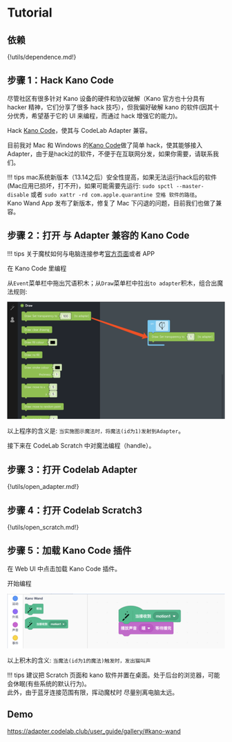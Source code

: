# Tutorial

## 依赖

{!utils/dependence.md!}

## 步骤 1：Hack Kano Code

尽管社区有很多针对 Kano 设备的硬件和协议破解（Kano 官方也十分具有 hacker 精神，它们分享了很多 hack 技巧），但我偏好破解 kano 的软件(因其十分优秀，希望基于它的 UI 来编程，而通过 hack 增强它的能力)。

Hack [Kano Code](https://kano.me/us/landing/app)，使其与 CodeLab Adapter 兼容。

目前我对 Mac 和 Windows 的[Kano Code](https://kano.me/us/landing/app)做了简单 hack，使其能够接入 Adapter，由于是hack过的软件，不便于在互联网分发，如果你需要，请联系我们。

!!! tips
    mac系统新版本（13.14之后）安全性提高，如果无法运行hack后的软件(Mac应用已损坏，打不开)，如果可能需要先运行: `sudo spctl --master-disable` 或者  `sudo xattr -rd com.apple.quarantine 空格 软件的路径`。  
    Kano Wand App 发布了新版本，修复了 Mac 下闪退的问题，目前我们也做了兼容。
    
## 步骤 2：打开 与 Adapter 兼容的 Kano Code
!!! tips
    关于魔杖如何与电脑连接参考[官方页面](https://kano.me/row/store/products/coding-wand)或者 APP

在 Kano Code 里编程

从`Event`菜单栏中拖出咒语积木；从`Draw`菜单栏中拉出`to adapter`积木，组合出魔法规则:

![](/img/19d2272252efe03397fab32c58032ac0.png)

以上程序的含义是: `当实施图示魔法时，将魔法(id为1)发射到Adapter`。

接下来在 CodeLab Scratch 中对魔法编程（handle）。

## 步骤 3：打开 Codelab Adapter

{!utils/open_adapter.md!}

## 步骤 4：打开 Codelab Scratch3

{!utils/open_scratch.md!}

## 步骤 5：加载 Kano Code 插件

在 Web UI 中点击加载 Kano Code 插件。

开始编程

![](/img/ac8dd3f9aed953ff0926e6b59987b947.png)

以上积木的含义: `当魔法(id为1的魔法)触发时，发出猫叫声`

!!! tips
    建议把 Scratch 页面和 kano 软件并置在桌面。处于后台的浏览器，可能会休眠(有些系统的默认行为)。  
    此外，由于蓝牙连接范围有限，挥动魔杖时 尽量别离电脑太远。

## Demo

https://adapter.codelab.club/user_guide/gallery/#kano-wand


<!--
mac(1.3)
    https://scratch3-files.just4fun.site/Kano-Wand-CodeLab-1.3.zip
win
	https://scratch3-files.just4fun.site/KanoComputing.KanoCode_1.3.6.0_x64__8bypc573fhhxp.zip
-->